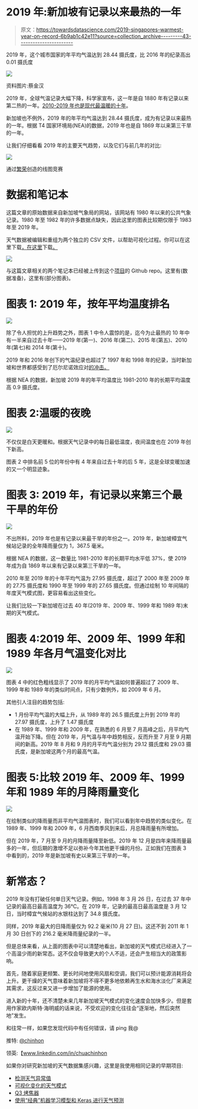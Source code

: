 # 2019 年:新加坡有记录以来最热的一年

> 原文：<https://towardsdatascience.com/2019-singapores-warmest-year-on-record-6b9ab1c42e11?source=collection_archive---------43----------------------->

2019 年，这个城市国家的年平均气温达到 28.44 摄氏度，比 2016 年的纪录高出 0.01 摄氏度

![](img/506fb50dc3a470865c8d642b659c1cac.png)

资料图片:蔡金汉

2019 年，全球气温记录大幅下降，科学家宣布，这一年是自 1880 年有记录以来第二热的一年。[2010-2019 年也是现代最温暖的十年](https://public.wmo.int/en/media/press-release/wmo-confirms-2019-second-hottest-year-record)。

新加坡也不例外，2019 年的年平均气温达到 28.44 摄氏度，成为有记录以来最热的一年。根据 T4 国家环境局(NEA)的数据，2019 年也是自 1869 年以来第三干旱的一年。

让我们仔细看看 2019 年的主要天气趋势，以及它们与前几年的对比:

![](img/6fe120a3926c6c8acb9ffb4b078fbdf1.png)

通过[繁荣](https://flourish.studio/)创造的线图竞赛

# **数据和笔记本**

这篇文章的原始数据来自新加坡气象局的网站，该网站有 1980 年以来的公共气象记录。1980 年至 1982 年的许多数据点缺失，因此这里的图表比较期仅限于 1983 年至 2019 年。

天气数据被编辑和重组为两个独立的 CSV 文件，以帮助可视化过程。你可以在这里下载[，在这里](https://github.com/chuachinhon/weather_singapore_cch/blob/master/data/weather_1983_2019_full.csv)下载[。](https://github.com/chuachinhon/weather_singapore_cch/blob/master/data/weather_rank.csv)

![](img/3939257ac5365b6116b0560badbbe54b.png)

与这篇文章相关的两个笔记本已经被上传到这个[项目](https://github.com/chuachinhon/weather_singapore_cch)的 Github repo。这里有(数据准备)，这里有(部分图表)。

# 图表 1: 2019 年，按年平均温度排名

![](img/4fcbf232d7137ebec4ae2121cabcd446.png)

除了令人担忧的上升趋势之外，图表 1 中令人震惊的是，迄今为止最热的 10 年中有一半来自过去十年——2019 年(第一)、2016 年(第二)、2015 年(第五)、2010 年(第七)和 2014 年(第十)。

2019 年和 2016 年创下的气温纪录也超过了 1997 年和 1998 年的纪录，当时新加坡和世界都感受到了厄尔尼诺效应对[的冲击。](https://sg.news.yahoo.com/el-nino-and-its-effects-on-the-world-061623781.html)

根据 NEA 的数据，新加坡 2019 年的年平均温度比 1981-2010 年的长期平均温度高 0.9 摄氏度。

# 图表 2:温暖的夜晚

![](img/b58239fb1985119aea41cbc95da36492.png)

不仅仅是白天更暖和。根据天气记录中的每日最低温度，夜间温度也在 2019 年创下新高。

图表 2 中排名前 5 位的年份中有 4 年来自过去十年的后 5 年，这是全球变暖加速的又一个明显迹象。

# 图表 3: 2019 年，有记录以来第三个最干旱的年份

![](img/2323b3fbfe34bf79bf220650a6a835f5.png)

不出所料，2019 年也是有记录以来最干旱的年份之一。2019 年，新加坡樟宜气候站记录的全年降雨量仅为 1，367.5 毫米。

根据 NEA 的数据，这一数量比 1981-2010 年的长期平均水平低 37%，使 2019 年成为自 1869 年以来有记录以来第三干旱的一年。

2010 年至 2019 年的十年平均气温为 27.95 摄氏度，超过了 2000 年至 2009 年的 27.75 摄氏度和 1990 年至 1999 年的 27.65 摄氏度。但通过绘制 10 年间隔的年度天气模式图，更容易看出这些变化。

让我们比较一下新加坡在过去 40 年(2019 年、2009 年、1999 年和 1989 年)末期的天气模式。

# **图表 4:2019 年、2009 年、1999 年和 1989 年**各月气温变化对比

![](img/2d6cba9221c6f2d60125bbdba6041126.png)

图表 4 中的红色粗线显示了 2019 年的月平均气温如何普遍超过了 2009 年、1999 年和 1989 年的类似时间点，只有少数例外，如 2009 年 6 月。

其他引人注目的趋势包括:

*   1 月份平均气温的大幅上升，从 1989 年的 26.5 摄氏度上升到 2019 年的 27.97 摄氏度，上升了 1.47 摄氏度
*   在 1989 年、1999 年和 2009 年，在熟悉的 6 月至 7 月高峰之后，月平均气温开始下降。但在 2019 年，月气温与年中趋势相反，反而升至 7 月至 9 月期间的新高。2019 年 8 月和 9 月的月平均气温分别为 29.12 摄氏度和 29.03 摄氏度，是新加坡这两个月的最高气温。

# 图表 5:比较 2019 年、2009 年、1999 年和 1989 年的月降雨量变化

![](img/f1a9eea6038ff088cb532a39f471f3db.png)

在绘制类似的降雨量而非平均气温图表时，我们可以看到年中趋势的类似变化。在 1989 年、1999 年和 2009 年，6 月西南季风到来后，月总降雨量有所增加。

但在 2019 年，7 月至 9 月的月降雨量降至新低。2019 年 12 月是四年来降雨量最多的一年，但后期的激增不足以弥补今年其他更干燥的月份。正如我们在图表 3 中看到的，2019 年是新加坡有史以来第三干旱的一年。

# **新常态？**

2019 年没有打破任何单日天气记录。例如，1998 年 3 月 26 日，在过去 37 年中记录的最高日最高温度为 36℃。在 2019 年，记录的最高日最高温度是 3 月 12 日，当时樟宜气候站的水银柱达到了 34.8 摄氏度。

同样，2019 年最大的日降雨量仅为 92.2 毫米(10 月 27 日)。这还不到 2011 年 1 月 30 日创下的 216.2 毫米降雨量纪录的一半。

但是总体来看，从上面的图表中可以清楚地看出，新加坡的天气模式已经进入了一个高温少雨的新常态。这不仅会导致更大的个人不适，还会产生相当大的政策影响。

首先，随着家庭更频繁、更长时间地使用风扇和空调，我们可以预计能源消耗将会上升。更干燥的天气意味着新加坡将不得不更多地依赖再生水和海水淡化厂来满足其需求，这反过来又进一步增加了能源的使用。

进入新的十年，还不清楚未来几年新加坡天气模式的变化速度会加快多少。但是套用作家欧内斯特·海明威的话来说，不受欢迎的变化往往会“逐渐地，然后突然地”发生。

和往常一样，如果您发现代码中有任何错误，请 ping 我@

推特: [@chinhon](https://twitter.com/chinhon)

领英:【www.linkedin.com/in/chuachinhon 

如果你对研究新加坡的天气数据集感兴趣，这里是我使用相同记录的早期项目:

*   [检测天气异常值](/detecting-abnormal-weather-patterns-with-data-science-tools-5fae48586469)
*   [可视化变化的天气模式](/visualising-singapores-changing-weather-patterns-1983-2019-a78605fadbdf?source=---------9------------------)
*   [Q3 烤焦器](/scorcher-as-global-records-tumbled-spore-baked-under-one-of-the-warmest-q3-ever-436837cb5b0?source=---------2------------------)
*   [使用“经典”机器学习模型和 Keras 进行天气预测](/weather-predictions-classic-machine-learning-models-vs-keras-41604f8553e2)